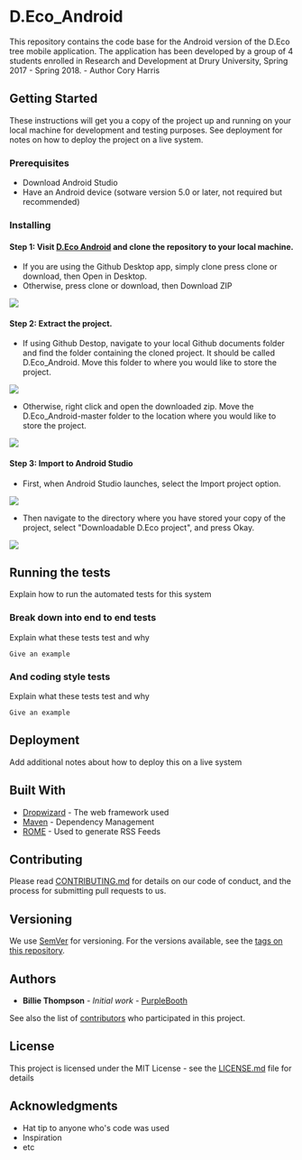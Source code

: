 # D.Eco_Android

This repository contains the code base for the Android version of the D.Eco tree mobile application. The application has been developed by a group of 4 students enrolled in Research and Development at Drury University, Spring 2017 - Spring 2018. - Author Cory Harris

## Getting Started

These instructions will get you a copy of the project up and running on your local machine for development and testing purposes. See deployment for notes on how to deploy the project on a live system.

### Prerequisites

  * Download Android Studio
  * Have an Android device (sotware version 5.0 or later, not required but recommended)

### Installing

#### Step 1: Visit [D.Eco Android](https://github.com/DEco-DUCS/D.Eco_Android "D.Eco Android repository") and clone the repository to your local machine.

  * If you are using the Github Desktop app, simply clone press clone or download, then Open in Desktop.
  * Otherwise, press clone or download, then Download ZIP
  
  
![](https://github.com/DEco-DUCS/D.Eco_Android/blob/master/images/download_repo.png)


#### Step 2: Extract the project.
  * If using Github Destop, navigate to your local Github documents folder and find the folder containing the cloned project. It should be called D.Eco_Android. Move this folder to where you would like to store the project.
  
![](https://github.com/DEco-DUCS/D.Eco_Android/blob/master/images/github_local_folder.png)

  * Otherwise, right click and open the downloaded zip. Move the D.Eco_Android-master folder to the location where you would like to store the project. 
  
![](https://github.com/DEco-DUCS/D.Eco_Android/blob/master/images/android_zip_download.png)

#### Step 3: Import to Android Studio

  * First, when Android Studio launches, select the Import project option.
  
  ![](https://github.com/DEco-DUCS/D.Eco_Android/blob/master/images/as_import_scrn.png)
  
  * Then navigate to the directory where you have stored your copy of the project, select "Downloadable D.Eco project", and press Okay.
  
  ![](https://github.com/DEco-DUCS/D.Eco_Android/blob/master/images/as_select_import.png)


## Running the tests

Explain how to run the automated tests for this system

### Break down into end to end tests

Explain what these tests test and why

```
Give an example
```

### And coding style tests

Explain what these tests test and why

```
Give an example
```

## Deployment

Add additional notes about how to deploy this on a live system

## Built With

* [Dropwizard](http://www.dropwizard.io/1.0.2/docs/) - The web framework used
* [Maven](https://maven.apache.org/) - Dependency Management
* [ROME](https://rometools.github.io/rome/) - Used to generate RSS Feeds

## Contributing

Please read [CONTRIBUTING.md](https://gist.github.com/PurpleBooth/b24679402957c63ec426) for details on our code of conduct, and the process for submitting pull requests to us.

## Versioning

We use [SemVer](http://semver.org/) for versioning. For the versions available, see the [tags on this repository](https://github.com/your/project/tags). 

## Authors

* **Billie Thompson** - *Initial work* - [PurpleBooth](https://github.com/PurpleBooth)

See also the list of [contributors](https://github.com/your/project/contributors) who participated in this project.

## License

This project is licensed under the MIT License - see the [LICENSE.md](LICENSE.md) file for details

## Acknowledgments

* Hat tip to anyone who's code was used
* Inspiration
* etc
